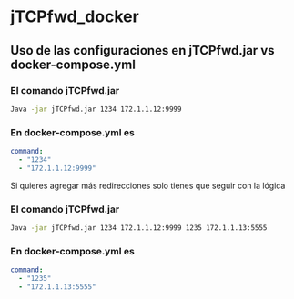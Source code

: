# jTCPfwd_docker

## Uso de las configuraciones en jTCPfwd.jar vs docker-compose.yml

### El comando jTCPfwd.jar

```bash
Java -jar jTCPfwd.jar 1234 172.1.1.12:9999
```

### En docker-compose.yml es

```yaml
command: 
  - "1234"
  - "172.1.1.12:9999"
```

Si quieres agregar más redirecciones solo tienes que seguir con la lógica

### El comando jTCPfwd.jar

```bash
Java -jar jTCPfwd.jar 1234 172.1.1.12:9999 1235 172.1.1.13:5555
```

### En docker-compose.yml es

```yaml
command: 
  - "1235"
  - "172.1.1.13:5555"
```
